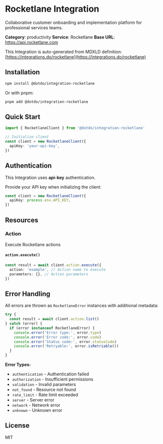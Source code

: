 # Rocketlane Integration

Collaborative customer onboarding and implementation platform for professional services teams.

**Category**: productivity
**Service**: Rocketlane
**Base URL**: https://api.rocketlane.com

This Integration is auto-generated from MDXLD definition: [https://integrations.do/rocketlane](https://integrations.do/rocketlane)

## Installation

```bash
npm install @dotdo/integration-rocketlane
```

Or with pnpm:

```bash
pnpm add @dotdo/integration-rocketlane
```

## Quick Start

```typescript
import { RocketlaneClient } from '@dotdo/integration-rocketlane'

// Initialize client
const client = new RocketlaneClient({
  apiKey: 'your-api-key',
})
```

## Authentication

This Integration uses **api-key** authentication.

Provide your API key when initializing the client:

```typescript
const client = new RocketlaneClient({
  apiKey: process.env.API_KEY,
})
```

## Resources

### Action

Execute Rocketlane actions

#### `action.execute()`

```typescript
const result = await client.action.execute({
  action: 'example', // Action name to execute
  parameters: {}, // Action parameters
})
```

## Error Handling

All errors are thrown as `RocketlaneError` instances with additional metadata:

```typescript
try {
  const result = await client.action.list()
} catch (error) {
  if (error instanceof RocketlaneError) {
    console.error('Error type:', error.type)
    console.error('Error code:', error.code)
    console.error('Status code:', error.statusCode)
    console.error('Retryable:', error.isRetriable())
  }
}
```

**Error Types:**

- `authentication` - Authentication failed
- `authorization` - Insufficient permissions
- `validation` - Invalid parameters
- `not_found` - Resource not found
- `rate_limit` - Rate limit exceeded
- `server` - Server error
- `network` - Network error
- `unknown` - Unknown error

## License

MIT
